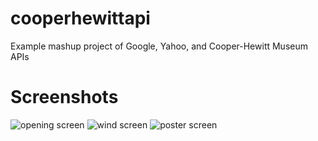 cooperhewittapi
===============

Example mashup project of Google, Yahoo, and Cooper-Hewitt Museum APIs

# Screenshots
![opening screen](https://raw.github.com/anselmbradford/cooperhewittapi/master/screenshots/opening.png)
![wind screen](https://raw.github.com/anselmbradford/cooperhewittapi/master/screenshots/poster.png)
![poster screen](https://raw.github.com/anselmbradford/cooperhewittapi/master/screenshots/wind.png)